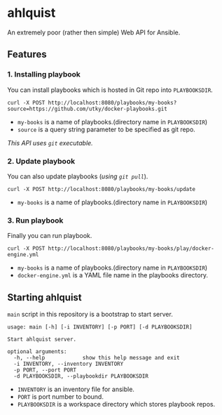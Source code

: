 ahlquist
========

An extremely poor (rather then simple) Web API for Ansible.

Features
--------

### 1. Installing playbook

You can install playbooks which is hosted in Git repo into `PLAYBOOKSDIR`.

    curl -X POST http://localhost:8080/playbooks/my-books?source=https://github.com/utky/docker-playbooks.git

- `my-books` is a name of playbooks.(directory name in `PLAYBOOKSDIR`)
- `source` is a query string parameter to be specified as git repo.

*This API uses `git` executable.*

### 2. Update playbook

You can also update playbooks (*using `git pull`*).

    curl -X POST http://localhost:8080/playbooks/my-books/update

- `my-books` is a name of playbooks.(directory name in `PLAYBOOKSDIR`)

### 3. Run playbook

Finally you can run playbook.

    curl -X POST http://localhost:8080/playbooks/my-books/play/docker-engine.yml

- `my-books` is a name of playbooks.(directory name in `PLAYBOOKSDIR`)
- `docker-engine.yml` is a YAML file name in the playbooks directory.

Starting ahlquist
-----------------

`main` script in this repository is a bootstrap to start server.

```
usage: main [-h] [-i INVENTORY] [-p PORT] [-d PLAYBOOKSDIR]

Start ahlquist server.

optional arguments:
  -h, --help            show this help message and exit
  -i INVENTORY, --inventory INVENTORY
  -p PORT, --port PORT
  -d PLAYBOOKSDIR, --playbookdir PLAYBOOKSDIR
```

- `INVENTORY` is an inventory file for ansible.
- `PORT` is port number to bound.
- `PLAYBOOKSDIR` is a workspace directory which stores playbook repos.

